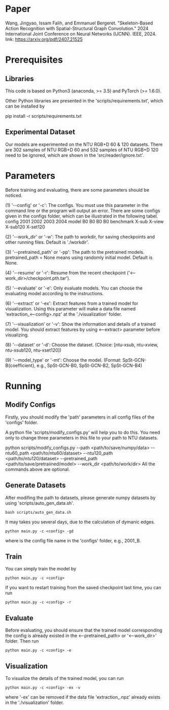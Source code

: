 # Paper
Wang, Jingyao, Issam Falih, and Emmanuel Bergeret. "Skeleton-Based Action Recognition with Spatial-Structural Graph Convolution." 2024 International Joint Conference on Neural Networks (IJCNN). IEEE, 2024.
link: https://arxiv.org/pdf/2407.21525

# Prerequisites
## Libraries
This code is based on Python3 (anaconda, >= 3.5) and PyTorch (>= 1.6.0).

Other Python libraries are presented in the 'scripts/requirements.txt', which can be installed by

pip install -r scripts/requirements.txt

## Experimental Dataset
Our models are experimented on the NTU RGB+D 60 & 120 datasets.
There are 302 samples of NTU RGB+D 60 and 532 samples of NTU RGB+D 120 need to be ignored, which are shown in the 'src/reader/ignore.txt'.

# Parameters
Before training and evaluating, there are some parameters should be noticed. 

(1) '--config' or '-c': The configs. You must use this parameter in the command line or the program will output an error. There are some configs given in the configs folder, which can be illustrated in the following tabel. 
config	2001	2002	2003	2004
model	B0	B0	B0	B0
benchmark	X-sub	X-view	X-sub120	X-set120

(2) '--work_dir' or '-w': The path to workdir, for saving checkpoints and other running files. Default is './workdir'.

(3) '--pretrained_path' or '-pp': The path to the pretrained models. pretrained_path = None means using randomly initial model. Default is None.

(4) '--resume' or '-r': Resume from the recent checkpoint ('<--work_dir>/checkpoint.pth.tar').

(5) '--evaluate' or '-e': Only evaluate models. You can choose the evaluating model according to the instructions.

(6) '--extract' or '-ex': Extract features from a trained model for visualization. Using this parameter will make a data file named 'extraction_<--config>.npz' at the './visualization' folder.

(7) '--visualization' or '-v': Show the information and details of a trained model. You should extract features by using <--extract> parameter before visualizing.

(8) '--dataset' or '-d': Choose the dataset. (Choice: [ntu-xsub, ntu-xview, ntu-xsub120, ntu-xset120])

(9) '--model_type' or '-mt': Choose the model. (Format: SpSt-GCN-B{coefficient}, e.g., SpSt-GCN-B0, SpSt-GCN-B2, SpSt-GCN-B4)


# Running
## Modify Configs
Firstly, you should modify the 'path' parameters in all config files of the 'configs' folder.

A python file 'scripts/modify_configs.py' will help you to do this. You need only to change three parameters in this file to your path to NTU datasets.

python scripts/modify_configs.py --path <path/to/save/numpy/data> --ntu60_path <path/to/ntu60/dataset> --ntu120_path <path/to/ntu120/dataset> --pretrained_path <path/to/save/pretraiined/model> --work_dir <path/to/work/dir>
All the commands above are optional.

## Generate Datasets
After modifing the path to datasets, please generate numpy datasets by using 'scripts/auto_gen_data.sh'.

```
bash scripts/auto_gen_data.sh
```

It may takes you several days, due to the calculation of dymanic edges.
```
python main.py -c <config> -gd
```
where <config> is the config file name in the 'configs' folder, e.g., 2001_B.

## Train
You can simply train the model by
```
python main.py -c <config>
```
If you want to restart training from the saved checkpoint last time, you can run
```
python main.py -c <config> -r
```
## Evaluate
Before evaluating, you should ensure that the trained model corresponding the config is already existed in the <--pretrained_path> or '<--work_dir>' folder. Then run
```
python main.py -c <config> -e
```
## Visualization
To visualize the details of the trained model, you can run
```
python main.py -c <config> -ex -v
```
where '-ex' can be removed if the data file 'extraction_<config>.npz' already exists in the './visualization' folder.
